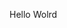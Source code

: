 Hello Wolrd

















































































































































































































































































































































































































































































































































































































































































































































































































































































































































































































































































































































